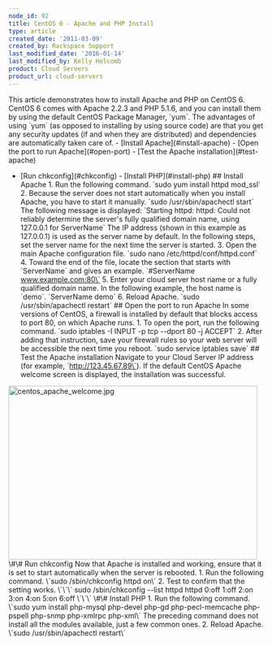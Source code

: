 ```yaml
---
node_id: 92
title: CentOS 6 - Apache and PHP Install
type: article
created_date: '2011-03-09'
created_by: Rackspace Support
last_modified_date: '2016-01-14'
last_modified_by: Kelly Holcomb
product: Cloud Servers
product_url: cloud-servers
---
```


This article demonstrates how to install Apache and PHP on CentOS 6.
CentOS 6 comes with Apache 2.2.3 and PHP 5.1.6, and you can install them
by using the default CentOS Package Manager, \`yum\`. The advantages of
using \`yum\` (as opposed to installing by using source code) are that
you get any security updates (if and when they are distributed) and
dependencies are automatically taken care of. - \[Install
Apache\](\#install-apache) - \[Open the port to run
Apache\](\#open-port) - \[Test the Apache installation\](\#test-apache)
- \[Run chkconfig\](\#chkconfig) - \[Install PHP\](\#install-php) \#\#
Install Apache 1. Run the following command. \`sudo yum install
httpd mod\_ssl\` 2. Because the server does not start automatically when
you install Apache, you have to start it manually. \`sudo
/usr/sbin/apachectl start\` The following message is displayed:
\`Starting httpd: httpd: Could not reliably determine the server's fully
qualified domain name, using 127.0.0.1 for ServerName\` The IP address
(shown in this example as 127.0.0.1) is used as the server name by
default. In the following steps, set the server name for the next time
the server is started. 3. Open the main Apache configuration file.
\`sudo nano /etc/httpd/conf/httpd.conf\` 4. Toward the end of the file,
locate the section that starts with \`ServerName\` and gives an example.
\`\#ServerName www.example.com:80\` 5. Enter your cloud server host name
or a fully qualified domain name. In the following example, the host
name is \`demo\`. \`ServerName demo\` 6. Reload Apache. \`sudo
/usr/sbin/apachectl restart\` \#\# Open the port to run Apache In
some versions of CentOS, a firewall is installed by default that blocks
access to port 80, on which Apache runs. 1. To open the port, run the
following command. \`sudo iptables -I INPUT -p tcp --dport 80 -j
ACCEPT\` 2. After adding that instruction, save your firewall rules so
your web server will be accessible the next time you reboot. \`sudo
service iptables save\` \#\# Test the Apache installation Navigate
to your Cloud Server IP address (for example, \`http://123.45.67.89\`).
If the default CentOS Apache welcome screen is displayed, the
installation was successful.
<img src="http://c458924.r24.cf2.rackcdn.com/Cent0SWelcome01.png" alt=" centos_apache_welcome.jpg" width="490" height="342" />
\#\# Run chkconfig Now that Apache is installed and working, ensure
that it is set to start automatically when the server is rebooted. 1.
Run the following command. \`sudo /sbin/chkconfig httpd on\` 2. Test to
confirm that the setting works. \`\`\` sudo /sbin/chkconfig --list httpd
httpd 0:off 1:off 2:on 3:on 4:on 5:on 6:off \`\`\` \#\# Install PHP
1. Run the following command. \`sudo yum install php-mysql php-devel
php-gd php-pecl-memcache php-pspell php-snmp php-xmlrpc php-xml\` The
preceding command does not install all the modules available, just a few
common ones. 2. Reload Apache. \`sudo /usr/sbin/apachectl restart\`

